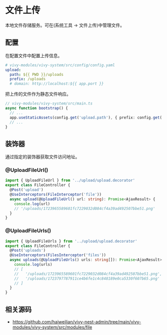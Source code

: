 # 文件上传

本地文件存储服务。可在(系统工具 -> 文件上传)中管理文件。

## 配置

在配置文件中配置上传信息。

```yaml
# vivy-modules/vivy-system/src/config/config.yaml
upload:
  path: ${{ PWD }}/uploads
  prefix: /uploads
  # domain: http://localhost:${{ app.port }}
```

把上传的文件作为静态文件响应。

```ts
// vivy-modules/vivy-system/src/main.ts
async function bootstrap() {
  // ...
  app.useStaticAssets(config.get('upload.path'), { prefix: config.get('upload.prefix') })
  // ...
}
```

## 装饰器

通过指定的装饰器获取文件访问地址。

### @UploadFileUrl()

```ts
import { UploadFileUrl } from '../upload/upload.decorator'
export class FileController {
  @Post('upload')
  @UseInterceptors(FileInterceptor('file'))
  async upload(@UploadFileUrl() url: string): Promise<AjaxResult> {
    console.log(url)
    // '/uploads/1723965589601fc7229032d084cf4a39ad492507bbe51.png'
  }
}
```

### @UploadFileUrls()

```ts
import { UploadFileUrls } from '../upload/upload.decorator'
export class FileController {
  @Post('uploads')
  @UseInterceptors(FilesInterceptor('files'))
  async uploads(@UploadFileUrls() urls: string[]): Promise<AjaxResult> {
    console.log(urls)
    // [
    //   '/uploads/1723965589601fc7229032d084cf4a39ad492507bbe51.png',
    //   '/uploads/1723797787911ce4b6fe1c4c848189e0ca5330f607b65.png'
    // ]
  }
}
```

## 相关源码

- https://github.com/haiweilian/vivy-nest-admin/tree/main/vivy-modules/vivy-system/src/modules/file
